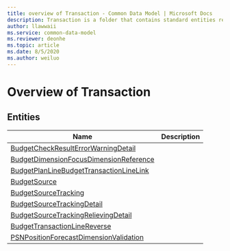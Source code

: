 ```yaml
---
title: overview of Transaction - Common Data Model | Microsoft Docs
description: Transaction is a folder that contains standard entities related to the Common Data Model.
author: llawwaii
ms.service: common-data-model
ms.reviewer: deonhe
ms.topic: article
ms.date: 8/5/2020
ms.author: weiluo
---
```


# Overview of Transaction


## Entities

|Name|Description|
|---|---|
|[BudgetCheckResultErrorWarningDetail](BudgetCheckResultErrorWarningDetail.md)||
|[BudgetDimensionFocusDimensionReference](BudgetDimensionFocusDimensionReference.md)||
|[BudgetPlanLineBudgetTransactionLineLink](BudgetPlanLineBudgetTransactionLineLink.md)||
|[BudgetSource](BudgetSource.md)||
|[BudgetSourceTracking](BudgetSourceTracking.md)||
|[BudgetSourceTrackingDetail](BudgetSourceTrackingDetail.md)||
|[BudgetSourceTrackingRelievingDetail](BudgetSourceTrackingRelievingDetail.md)||
|[BudgetTransactionLineReverse](BudgetTransactionLineReverse.md)||
|[PSNPositionForecastDimensionValidation](PSNPositionForecastDimensionValidation.md)||
